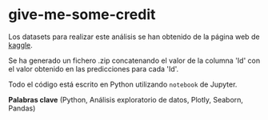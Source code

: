 # give-me-some-credit

Los datasets para realizar este análisis se han obtenido de la página web de [kaggle](https://www.kaggle.com/c/give-me-some-credit-20210326).

Se ha generado un fichero .zip concatenando el valor de la columna 'Id' con el valor obtenido en las predicciones para cada 'Id'. 

Todo el código está escrito en Python utilizando `notebook` de Jupyter.

**Palabras clave** (Python, Análisis exploratorio de datos, Plotly, Seaborn, Pandas)
